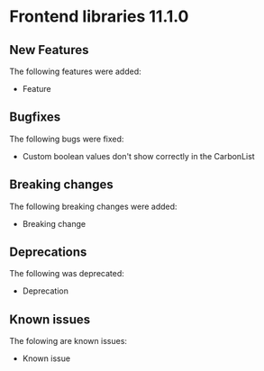 # Frontend libraries 11.1.0

## New Features

The following features were added:

* Feature

## Bugfixes

The following bugs were fixed:

* Custom boolean values don't show correctly in the CarbonList

## Breaking changes

The following breaking changes were added:

* Breaking change

## Deprecations

The following was deprecated:

* Deprecation


## Known issues

The folowing are known issues:

* Known issue